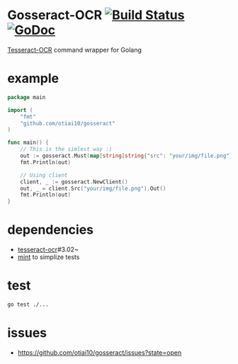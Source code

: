 # Gosseract-OCR [![Build Status](https://travis-ci.org/otiai10/gosseract.svg?branch=develop)](https://travis-ci.org/otiai10/gosseract) [![GoDoc](https://godoc.org/github.com/otiai10/gosseract?status.png)](https://godoc.org/github.com/otiai10/gosseract)

[Tesseract-OCR](https://code.google.com/p/tesseract-ocr/) command wrapper for Golang

# example
```go
package main

import (
	"fmt"
	"github.com/otiai10/gosseract"
)

func main() {
    // This is the simlest way :)
    out := gosseract.Must(map[string]string{"src": "your/img/file.png"})
    fmt.Println(out)

    // Using client
    client, _ := gosseract.NewClient()
    out, _ = client.Src("your/img/file.png").Out()
    fmt.Println(out)
}
```

# dependencies

- [tesseract-ocr](https://code.google.com/p/tesseract-ocr/)#3.02~
- [mint](https://github.com/otiai10/mint) to simplize tests

# test
```sh
go test ./...
```

# issues
- https://github.com/otiai10/gosseract/issues?state=open
